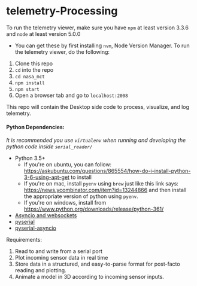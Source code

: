 # telemetry-Processing

To run the telemetry viewer, make sure you have `npm` at least version 3.3.6 and `node` at least version 5.0.0
- You can get these by first installing `nvm`, Node Version Manager.
To run the telemetry viewer, do the following:
1. Clone this repo
2. `cd` into the repo
3. `cd nasa_mct`
4. `npm install`
5. `npm start`
6. Open a browser tab and go to `localhost:2008`

This repo will contain the Desktop side code to process, visualize, and log telemetry.

#### Python Dependencies:
*It is recommended you use `virtualenv` when running and developing the python code inside `serial_reader/`*
* Python 3.5+
  * If you're on ubuntu, you can follow: <https://askubuntu.com/questions/865554/how-do-i-install-python-3-6-using-apt-get> to install
  * If you're on mac, install `pyenv` using `brew` just like this link says: <https://news.ycombinator.com/item?id=13244866>
    and then install the appropriate version of python using `pyenv`.
  * If you're on windows, install from <https://www.python.org/downloads/release/python-361/>
* [Asyncio and websockets](https://websockets.readthedocs.io/en/stable/index.html)
* [pyserial](http://pyserial.readthedocs.io/en/latest/pyserial.html)
* [pyserial-asyncio](http://pyserial-asyncio.readthedocs.io/en/latest/shortintro.html)

Requirements:

1. Read to and write from a serial port
2. Plot incoming sensor data in real time
3. Store data in a structured, and easy-to-parse format for post-facto reading and plotting.
4. Animate a model in 3D according to incoming sensor inputs.
